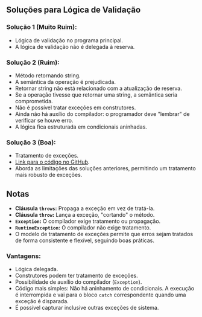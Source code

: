 ## Soluções para Lógica de Validação

### Solução 1 (Muito Ruim):
- Lógica de validação no programa principal.
- A lógica de validação não é delegada à reserva.

### Solução 2 (Ruim):
- Método retornando string.
- A semântica da operação é prejudicada.
- Retornar string não está relacionado com a atualização de reserva.
- Se a operação tivesse que retornar uma string, a semântica seria comprometida.
- Não é possível tratar exceções em construtores.
- Ainda não há auxílio do compilador: o programador deve "lembrar" de verificar se houve erro.
- A lógica fica estruturada em condicionais aninhadas.

### Solução 3 (Boa):
- Tratamento de exceções.
- [Link para o código no GitHub](https://github.com/acenelio/exceptions1-java).
- Aborda as limitações das soluções anteriores, permitindo um tratamento mais robusto de exceções.


## Notas

- **Cláusula `throws`:** Propaga a exceção em vez de tratá-la.
- **Cláusula `throw`:** Lança a exceção, "cortando" o método.
- **`Exception`:** O compilador exige tratamento ou propagação.
- **`RuntimeException`:** O compilador não exige tratamento.
- O modelo de tratamento de exceções permite que erros sejam tratados de forma consistente e flexível, seguindo boas práticas.
  
### Vantagens:
- Lógica delegada.
- Construtores podem ter tratamento de exceções.
- Possibilidade de auxílio do compilador (`Exception`).
- Código mais simples: Não há aninhamento de condicionais. A execução é interrompida e vai para o bloco `catch` correspondente quando uma exceção é disparada.
- É possível capturar inclusive outras exceções de sistema.
